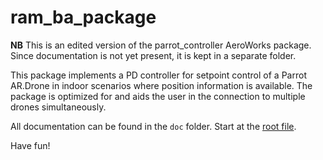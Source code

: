 # ram_ba_package

**NB** This is an edited version of the parrot_controller AeroWorks package. Since documentation is not yet present, it is kept in a separate folder.

This package implements a PD controller for setpoint control of a Parrot AR.Drone in indoor scenarios where position information is available. The package is optimized for and aids the user in the connection to multiple drones simultaneously.

All documentation can be found in the `doc` folder. Start at the [root file](doc/root.md).

Have fun!
